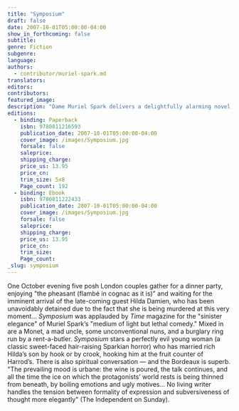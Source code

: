 ```yaml
---
title: "Symposium"
draft: false
date: 2007-10-01T05:00:00-04:00
show_in_forthcoming: false
subtitle:
genre: Fiction
subgenre:
language:
authors:
  - contributor/muriel-spark.md
translators:
editors:
contributors:
featured_image:
description: "Dame Muriel Spark delivers a delightfully alarming novel, full of high society and low cunning "
editions:
  - binding: Paperback
    isbn: 9780811216593
    publication_date: 2007-10-01T05:00:00-04:00
    cover_image: /images/Symposium.jpg
    forsale: false
    saleprice:
    shipping_charge:
    price_us: 13.95
    price_cn:
    trim_size: 5x8
    Page_count: 192
  - binding: Ebook
    isbn: 9780811222433
    publication_date: 2007-10-01T05:00:00-04:00
    cover_image: /images/Symposium.jpg
    forsale: false
    saleprice:
    shipping_charge:
    price_us: 13.95
    price_cn:
    trim_size:
    Page_count:
_slug: symposium
---
```


One October evening five posh London couples gather for a dinner party, enjoying "the pheasant (flambé in cognac as it is)" and waiting for the imminent arrival of the late-coming guest Hilda Damien, who has been unavoidably detained due to the fact that she is being murdered at this very moment... _Symposium_ was applauded by _Time_ magazine for the "sinister elegance" of Muriel Spark’s "medium of light but lethal comedy." Mixed in are a Monet, a mad uncle, some unconventional nuns, and a burglary ring run by a rent-a-butler. _Symposium_ stars a perfectly evil young woman (a classic sweet-faced hair-raising Sparkian horror) who has married rich Hilda’s son by hook or by crook, hooking him at the fruit counter of Harrod’s. There is also spiritual conversation — and the Bordeaux is superb. "The prevailing mood is urbane: the wine is poured, the talk continues, and all the time the ice on which the protagonists’ world rests is being thinned from beneath, by boiling emotions and ugly motives... No living writer handles the tension between formality of expression and subversiveness of thought more elegantly" (The Independent on Sunday).

